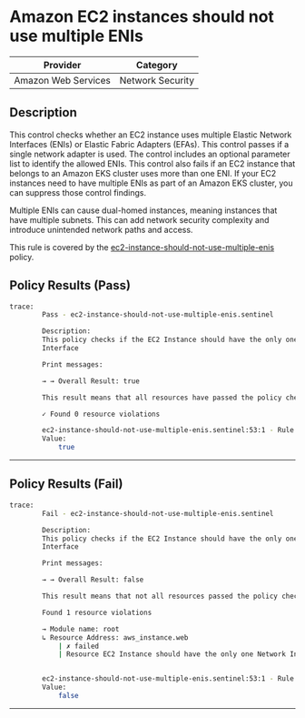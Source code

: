 # Amazon EC2 instances should not use multiple ENIs

| Provider            |      Category      |
| ------------------- | ------------------ |
| Amazon Web Services |  Network Security  |

## Description

This control checks whether an EC2 instance uses multiple Elastic Network Interfaces (ENIs) or Elastic Fabric Adapters (EFAs). This control passes if a single network adapter is used. The control includes an optional parameter list to identify the allowed ENIs. This control also fails if an EC2 instance that belongs to an Amazon EKS cluster uses more than one ENI. If your EC2 instances need to have multiple ENIs as part of an Amazon EKS cluster, you can suppress those control findings.

Multiple ENIs can cause dual-homed instances, meaning instances that have multiple subnets. This can add network security complexity and introduce unintended network paths and access.

This rule is covered by the [ec2-instance-should-not-use-multiple-enis](https://github.com/hashicorp/policy-library-NIST-Policy-Set-for-AWS-Terraform/blob/main/policies/ec2/ec2-instance-should-not-use-multiple-enis.sentinel) policy.

## Policy Results (Pass)

```bash
trace:
        Pass - ec2-instance-should-not-use-multiple-enis.sentinel

        Description:
        This policy checks if the EC2 Instance should have the only one Network
        Interface

        Print messages:

        → → Overall Result: true

        This result means that all resources have passed the policy check for the policy ec2-instance-should-not-use-multiple-enis.

        ✓ Found 0 resource violations

        ec2-instance-should-not-use-multiple-enis.sentinel:53:1 - Rule "main"
        Value:
            true
```

---

## Policy Results (Fail)

```bash
trace:
        Fail - ec2-instance-should-not-use-multiple-enis.sentinel

        Description:
        This policy checks if the EC2 Instance should have the only one Network
        Interface

        Print messages:

        → → Overall Result: false

        This result means that not all resources passed the policy check and the protected behavior is not allowed for the policy ec2-instance-should-not-use-multiple-enis.

        Found 1 resource violations

        → Module name: root
        ↳ Resource Address: aws_instance.web
            | ✗ failed
            | Resource EC2 Instance should have the only one Network Interface. Refer to https://docs.aws.amazon.com/securityhub/latest/userguide/ec2-controls.html#ec2-17 for more details.


        ec2-instance-should-not-use-multiple-enis.sentinel:53:1 - Rule "main"
        Value:
            false
```

---
